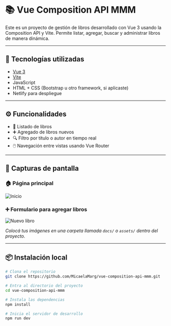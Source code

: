 # 📚 Vue Composition API MMM

Este es un proyecto de gestión de libros desarrollado con Vue 3 usando la Composition API y Vite. Permite listar, agregar, buscar y administrar libros de manera dinámica.

---

## 🚀 Tecnologías utilizadas

- [Vue 3](https://vuejs.org/)
- [Vite](https://vitejs.dev/)
- JavaScript
- HTML + CSS (Bootstrap u otro framework, si aplicaste)
- Netlify para despliegue

---

## ⚙️ Funcionalidades

- 📄 Listado de libros
- ➕ Agregado de libros nuevos
- 🔍 Filtro por título o autor en tiempo real
- 🖱️ Navegación entre vistas usando Vue Router

---

## 📸 Capturas de pantalla

### 🏠 Página principal

![Inicio](.scr/imagenes/img.png)

### ➕ Formulario para agregar libros
![Nuevo libro](./imagenes/img2.png)

*Colocá tus imágenes en una carpeta llamada `docs/` o `assets/` dentro del proyecto.*

---

## 📦 Instalación local

```bash
# Clona el repositorio
git clone https://github.com/MicaelaMarg/vue-composition-api-mmm.git

# Entra al directorio del proyecto
cd vue-composition-api-mmm

# Instala las dependencias
npm install

# Inicia el servidor de desarrollo
npm run dev
